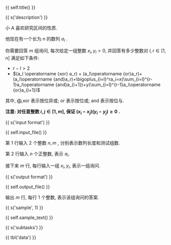 {{ self.title() }}

{{ s('description') }}

小 A 喜欢研究区间的性质.

他现在有一个长为 $n$ 的数列 $a_i$ .

你需要回答 $m$ 组询问, 每次给定一组整数 $x_i,y_i>0$, 并回答有多少整数对 $l,r\in[1,n]$ 满足如下条件:

* $r-l\gt 2$
* $(a_l \operatorname
{xor} a_r) + (a_l\operatorname
{or}a_r)+(a_l\operatorname
{and}a_r)+\bigoplus_{i=l}^ra_i=x(\sum_{i=l}^{r-1}a_i\operatorname
{and}a_{i+1})+y(\sum_{i=l}^{r-1}a_i\operatorname
{or}a_{i+1})$

其中, $\bigoplus,\text{xor}$ 表示按位异或; $\text{or}$ 表示按位或; $\text{and}$ 表示按位与.

**注意: 对任意整数 $i,j\in[1,m]$, 保证 $(x_i-x_j)(y_i-y_j)\geq0$ .**

{{ s('input format') }}

{{ self.input_file() }}

第 $1$ 行输入 $2$ 个整数 $n,m$ , 分别表示数列长度和测试组数.

第 $2$ 行输入 $n$ 个正整数, 表示  $a_i$.

接下来 $m$ 行, 每行输入一组 $x_i,y_i$, 表示一组询问.

{{ s('output format') }}

{{ self.output_file() }}

输出 $m$ 行, 每行 $1$ 个整数, 表示该组询问的答案.

{{ s('sample', 1) }}

{{ self.sample_text() }}

{{ s('subtasks') }}

{{ tbl('data') }}